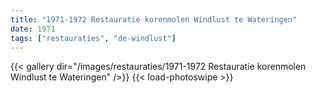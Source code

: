 ```yaml
---
title: "1971-1972 Restauratie korenmolen Windlust te Wateringen"
date: 1971
tags: ["restauraties", "de-windlust"]
---
```


{{< gallery dir="/images/restauraties/1971-1972 Restauratie korenmolen Windlust te Wateringen" />}}
{{< load-photoswipe >}}